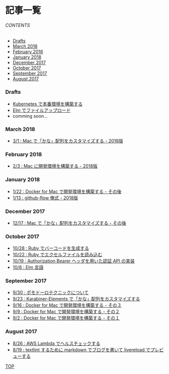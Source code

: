 # 記事一覧

<a id="top"></a>

###### CONTENTS

- [Drafts](#drafts)
- [March 2018](#march-2018)
- [February 2018](#february-2018)
- [January 2018](#january-2018)
- [December 2017](#december-2017)
- [October 2017](#october-2017)
- [September 2017](#september-2017)
- [August 2017](#august-2017)

<a id="drafts"></a>
### Drafts

- [Kubernetes で本番環境を構築する](/draft/kubernetes/index.html)
- [Elm でファイルアップロード](/draft/elm-file-upload/index.html)
- comming soon...

<a id="march-2018"></a>
### March 2018

- [3/1 : Mac で「かな」配列をカスタマイズする - 2018版](/entry/2018/03/01/063706/index.html)


<a id="february-2018"></a>
### February 2018

- [2/3 : Mac に開発環境を構築する - 2018版](/entry/2018/02/03/092853/index.html)


<a id="january-2018"></a>
### January 2018

- [1/22 : Docker for Mac で開発環境を構築する - その後](/entry/2018/01/22/185431/index.html)
- [1/13 : github-flow 俺式 - 2018版](/entry/2018/01/13/154730/index.html)

<a id="december-2017"></a>
### December 2017

- [12/17 : Mac で「かな」配列をカスタマイズする - その後](/entry/2017/12/17/152415/index.html)

<a id="october-2017"></a>
### October 2017

- [10/28 : Ruby でバーコードを生成する](/entry/2017/10/28/124233/index.html)
- [10/22 : Ruby でエクセルファイルを読み込む](/entry/2017/10/22/113921/index.html)
- [10/19 : Authorization Bearer ヘッダを用いた認証 API の実装](/entry/2017/10/19/004734/index.html)
- [10/8 : Elm 言語](/entry/2017/10/08/041010/index.html)

<a id="september-2017"></a>
### September 2017

- [9/30 : ポモドーロテクニックについて](entry/2017/09/30/183412/index.html)
- [9/23 : Karabiner-Elements で「かな」配列をカスタマイズする](/entry/2017/09/23/172055/index.html)
- [9/16 : Docker for Mac で開発環境を構築する - その３](/entry/2017/09/16/180320/index.html)
- [9/9 : Docker for Mac で開発環境を構築する - その２](/entry/2017/09/09/111638/index.html)
- [9/2 : Docker for Mac で開発環境を構築する - その１](/entry/2017/09/02/170406/index.html)

<a id="august-2017"></a>
### August 2017

- [8/26 : AWS Lambda でヘルスチェックする](/entry/2017/08/26/104312/index.html)
- [8/19 : textlint するために markdown でブログを書いて livereload でプレビューする](/entry/2017/08/19/063735/index.html)

[TOP](#top)
